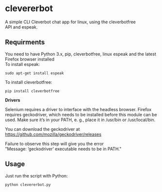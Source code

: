 # clevererbot
A simple CLI Cleverbot chat app for linux, using the cleverbotfree <br />
API and espeak. <br />

## Requirments
You need to have Python 3.x, pip, cleverbotfree, linux espeak and the latest <br />
Firefox browser installed <br />
To install espeak:
```
sudo apt-get install espeak
```

To install cleverbotfree:
```
pip install cleverbotfree
```

<b>Drivers</b>

Selenium requires a driver to interface with the headless browser. Firefox <br />
requires geckodriver, which needs to be installed before this module can be <br />
used. Make sure it’s in your PATH, e. g., place it in /usr/bin or /usr/local/bin. <br />

You can download the geckodriver at https://github.com/mozilla/geckodriver/releases <br />

Failure to observe this step will give you the error <br />
"Message: ‘geckodriver’ executable needs to be in PATH." <br />


## Usage
Just run the script with Python:
```
python clevererbot.py
```

